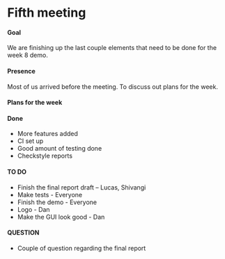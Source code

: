 # Fifth meeting 

#### Goal

We are finishing up the last couple elements that need to be done for the week 8 demo.


#### Presence 

Most of us arrived before the meeting. To discuss out plans for the week.

#### Plans for the week

#### Done

* More features added
* CI set up
* Good amount of testing done
* Checkstyle reports 

#### TO DO

* Finish the final report draft – Lucas, Shivangi
* Make tests - Everyone
* Finish the demo - Everyone
* Logo - Dan
* Make the GUI look good - Dan

#### QUESTION

* Couple of question regarding the final report


